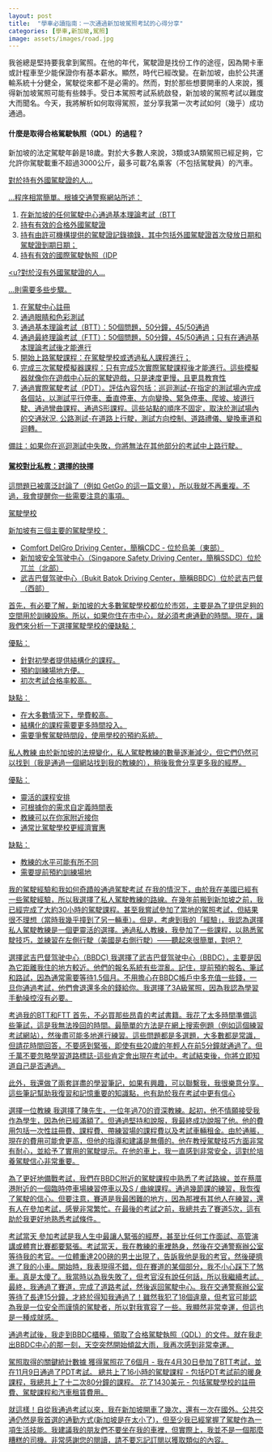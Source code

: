 ```yaml
---
layout: post
title:  "學車必讀指南：一次通過新加坡駕照考試的心得分享"
categories: [學車,新加坡,駕照]
image: assets/images/road.jpg
---
```


我爸總是堅持要我拿到駕照。在他的年代，駕駛證是找份工作的途徑，因為開卡車或計程車至少能保證你有基本薪水。顯然，時代已經改變。在新加坡，由於公共運輸系統十分健全，駕駛從來都不是必需的。然而，對於那些想要開車的人來說，獲得新加坡駕照可能有些棘手。受日本駕照考試系統啟發，新加坡的駕照考試以難度大而聞名。今天，我將解析如何取得駕照，並分享我第一次考試如何（幾乎）成功通過。

#### 什麼是取得合格駕駛執照（QDL）的過程？

新加坡的法定駕駛年齡是18歲。對於大多數人來說，3類或3A類駕照已經足夠，它允許你駕駛載重不超過3000公斤，最多可載7名乘客（不包括駕駛員）的汽車。

<u>對於持有外國駕駛證的人…<u>

…程序相當簡單。根據交通警察網站所述：

1. 在新加坡的任何駕駛中心通過基本理論考試（BTT
2. 持有有效的合格外國駕駛證
3. 持有由許可機構提供的駕駛證記錄摘錄，其中包括外國駕駛證首次發放日期和駕駛證到期日期；
4. 持有有效的國際駕駛執照（IDP

<u?對於沒有外國駕駛證的人…<u>

…則需要多些步驟。
1. 在駕駛中心註冊
2. 通過眼睛和色彩測試
3. 通過基本理論考試（BTT）：50個問題，50分鐘，45/50通過
4. 通過最終理論考試（FTT）：50個問題，50分鐘，45/50通過；只有在通過基本理論考試後才能進行
5. 開始上路駕駛課程：在駕駛學校或透過私人課程進行；
6. 完成三次駕駛模擬器課程：只有完成5次實際駕駛課程後才能進行。這些模擬器就像你在遊戲中心玩的駕駛遊戲，只是速度更慢，且更具教育性
7. 通過實際駕駛考試（PDT）。評估內容包括：巡迴測試-在指定的測試場內完成各個站，以測試平行停車、垂直停車、方向變換、緊急停車、爬坡、坡道行駛、通過彎曲課程、通過S形課程。這些站點的順序不固定，取決於測試場內的交通狀況. 公路測試-在道路上行駛，測試方向控制、道路禮儀、變換車道和迴轉。

備註：如果你在巡迴測試中失敗，你將無法在其他部分的考試中上路行駛。

#### 駕校對比私教：選擇的抉擇
這問題已被廣泛討論了（例如 GetGo 的這一篇文章），所以我就不再重複。不過，我會提醒你一些需要注意的事項。

<u>駕駛學校<u>

新加坡有三個主要的駕駛學校：
+ Comfort DelGro Driving Center，簡稱CDC - 位於烏美（東部）
+ 新加坡安全驾驶中心（Singapore Safety Driving Center，簡稱SSDC）位於兀兰（北部）
+ 武吉巴督驾驶中心（Bukit Batok Driving Center，簡稱BBDC）位於武吉巴督（西部）

首先，有必要了解，新加坡的大多數駕駛學校都位於市郊，主要是為了提供足夠的空間用於訓練設施。所以，如果你住在市中心，就必須考慮通勤的時間。現在，讓我們來分析一下選擇駕駛學校的優缺點：

優點：
+ 針對初學者提供結構化的課程。
+ 預約訓練場地方便。
+ 初次考試合格率較高。

缺點：
+ 在大多數情況下，學費較高。
+ 結構化的課程需要更多時間投入。
+ 需要爭奪駕駛時間段，使用學校的預約系統。

<u>私人教練<u>
由於新加坡的法規變化，私人駕駛教練的數量逐漸減少，但它們仍然可以找到（我是通過一個網站找到我的教練的），稍後我會分享更多我的經歷。

優點：
+ 靈活的課程安排
+ 可根據你的需求自定義時間表
+ 教練可以在你家附近接你
+ 通常比駕駛學校更經濟實惠

缺點：
+ 教練的水平可能有所不同
+ 需要提前預約訓練場地

<u>我的駕駛經驗和我如何奇蹟般通過駕駛考試<u>
在我的情況下，由於我在美國已經有一些駕駛經驗，所以我選擇了私人駕駛教練的路線。在幾年前搬到新加坡之前，我已經完成了大約30小時的駕駛課程。甚至我嘗試參加了當地的駕照考試，但結果很不理想（當時我幾乎撞到了另一輛車）。但是，考慮到我的「經驗」，我認為選擇私人駕駛教練是一個更靈活的選擇。通過私人教練，我參加了一些課程，以熟悉駕駛技巧，並練習在左側行駛（美國是右側行駛）——聽起來很簡單，對吧？

<u>選擇武吉巴督驾驶中心（BBDC)<u>
我選擇了武吉巴督驾驶中心（BBDC），主要是因為它距離我住的地方較近。他們的報名系統有些混亂。記住，提前預約報名、筆試和路試，因為通常需要等待1.5個月。不用擔心在BBDC帳戶中多充值一些錢，一旦你通過考試，他們會退還多余的錢給你。我選擇了3A級駕照，因為我認為學習手動操控沒有必要。

<u>考過我的BTT和FTT<u>
首先，不必買那些昂貴的考試書籍。我花了太多時間準備這些筆試，這是我無法挽回的時間。最簡單的方法是在網上搜索例題（例如這個練習考試網站），然後盡可能多地進行練習。這些問題都是多選題，大多數都是常識，但請花時間回答，不要感到緊張，即使有些20歲的年輕人在前5分鐘就通過了。但千萬不要忽略學習道路標誌-這些肯定會出現在考試中。考試結束後，你將立即知道自己是否通過。

此外，我還做了兩套詳盡的學習筆記，如果有興趣，可以聯繫我，我很樂意分享。這些筆記幫助我復習和記憶重要的知識點，也有助於我在考試中更有信心

<u>選擇一位教練<u>
我選擇了陳先生，一位年過70的資深教練。起初，他不情願接受我作為學生，因為他已經滿額了。但通過堅持和說服，我最終成功說服了他。他的費用包括一次性註冊費、課程費、帶練習場的課程費以及考試車輛租金。由於通脹，現在的費用可能會更高，但他的指導和建議是無價的。他在教授駕駛技巧方面非常有耐心，並給予了實用的駕駛提示。在他的車上，我一直感到非常安全，這對於培養駕駛信心非常重要。

為了更好地備戰考試，我們在BBDC附近的駕駛課程中熟悉了考試路線，並在蔡厝港附近的一個臨時停車場練習停車以及S / 曲線課程。通過幾節課的練習，我恢復了駕駛的信心。但要注意，賽道是我最困難的地方，因為那裡有其他人在練習，還有人在參加考試，感覺非常繁忙。在最後的考試之前，我總共去了賽道5次，這有助於我更好地熟悉考試條件。

<u>考試當天<u>
參加考試是我人生中最讓人緊張的經歷，甚至比任何工作面試、高管演講或體育比賽都要緊張。考試當天，我在教練的車裡熱身，然後在交通警察辦公室等待我的考官。一位體重達200磅的男士出現了，告訴我他是我的考官，然後硬擠進了我的小車。開始時，我表現得不錯，但在賽道的某個部分，我不小心踩下了煞車。真是太傻了。我當時以為我失敗了，但考官沒有說任何話，所以我繼續考試。最終，我通過了賽道，完成了道路考試，然後返回駕駛中心。我在交通警察辦公室等待了長達15分鐘，才終於得知我通過了！雖然我犯了18個違章，但考官可能認為我是一位安全而謹慎的駕駛者，所以對我寬容了一些。我顯然非常幸運，但這也是一種成就感。

通過考試後，我走到BBDC櫃檯，領取了合格駕駛執照（QDL）的文件。就在我走出BBDC中心的那一刻，天空突然開始傾盆大雨，我再次感到非常幸運。

<u>駕照取得的關鍵統計數據<u>
獲得駕照花了6個月 - 我在4月30日參加了BTT考試，並在11月9日通過了PDT考試。 總共上了16小時的駕駛課程 - 包括PDT考試前的暖身課程，我總共上了十二次80分鐘的課程。 花了1430美元 - 包括駕駛學校的註冊費、駕駛課程和汽車租賃費用。

就這樣！自從我通過考試以來，我在新加坡開車了幾次，還有一次在國外。公共交通仍然是我首選的通勤方式([新加坡是在太小了](https://fromhktosg.github.io/zh/singapore-PR/))，但至少我已經掌握了駕駛作為一項生活技能。我建議我的朋友們不要坐在我的車裡，但實際上，我並不是一個那麼糟糕的司機。非常感謝您的閱讀，請不要忘記訂閱以獲取類似的內容。